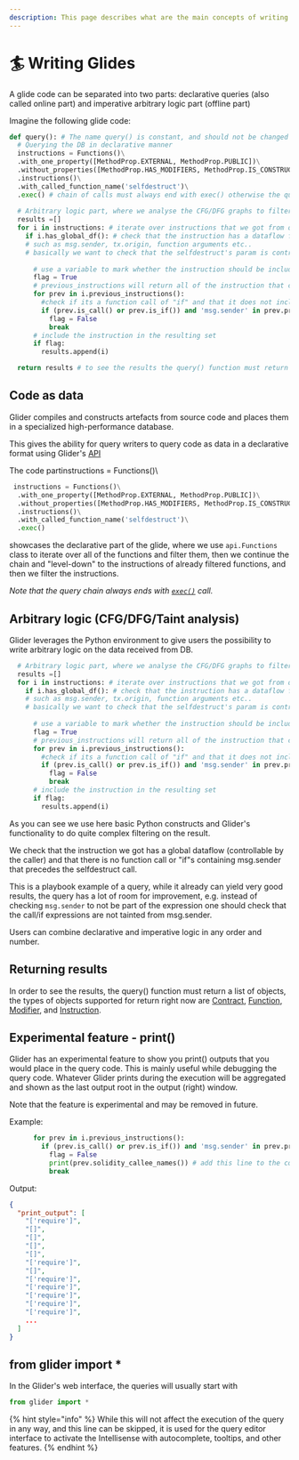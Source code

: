 ```yaml
---
description: This page describes what are the main concepts of writing glides
---
```


# 🏄 Writing Glides

A glide code can be separated into two parts: declarative queries (also called online part) and imperative arbitrary logic part (offline part)

Imagine the following glide code:

```python
def query(): # The name query() is constant, and should not be changed
  # Querying the DB in declarative manner
  instructions = Functions()\
  .with_one_property([MethodProp.EXTERNAL, MethodProp.PUBLIC])\
  .without_properties([MethodProp.HAS_MODIFIERS, MethodProp.IS_CONSTRUCTOR])\
  .instructions()\
  .with_called_function_name('selfdestruct')\
  .exec() # chain of calls must always end with exec() otherwise the query will not be dispatched
  
  # Arbitrary logic part, where we analyse the CFG/DFG graphs to filter the result
  results =[]
  for i in instructions: # iterate over instructions that we got from query
    if i.has_global_df(): # check that the instruction has a dataflow from global vars
    # such as msg.sender, tx.origin, function arguments etc..
    # basically we want to check that the selfdestruct's param is controllable by the caller
      
      # use a variable to mark whether the instruction should be included in the result or not
      flag = True 
      # previous_instructions will return all of the instruction that come before in the CFG (control flow graph)
      for prev in i.previous_instructions():
        #check if its a function call of "if" and that it does not include msg.sender in the expression
        if (prev.is_call() or prev.is_if()) and 'msg.sender' in prev.procedure_graph_node.expression:
          flag = False
          break
      # include the instruction in the resulting set
      if flag:
        results.append(i)

  return results # to see the results the query() function must return a list of objects
```

## Code as data

Glider compiles and constructs artefacts from source code and places them in a specialized high-performance database.

This gives the ability for query writers to query code as data in a declarative format using Glider's [API](https://app.gitbook.com/o/D7bVwvgIhKRqv3dZQbQH/s/KRI4GLnp45wDq2xrEWyI/)

The code partinstructions = Functions()\\

```python
 instructions = Functions()\
  .with_one_property([MethodProp.EXTERNAL, MethodProp.PUBLIC])\
  .without_properties([MethodProp.HAS_MODIFIERS, MethodProp.IS_CONSTRUCTOR])\
  .instructions()\
  .with_called_function_name('selfdestruct')\
  .exec()
```

showcases the declarative part of the glide, where we use `api.Functions` class to iterate over all of the functions and filter them, then we continue the chain and "level-down" to the instructions of already filtered functions, and then we filter the instructions.&#x20;

_Note that the query chain always ends with_ [_`exec()`_](https://app.gitbook.com/s/KRI4GLnp45wDq2xrEWyI/instructions/instructions.exec) _call._ &#x20;

## Arbitrary logic (CFG/DFG/Taint analysis)

Glider leverages the Python environment to give users the possibility to write arbitrary logic on the data received from DB.

```python
  # Arbitrary logic part, where we analyse the CFG/DFG graphs to filter the result
  results =[]
  for i in instructions: # iterate over instructions that we got from query
    if i.has_global_df(): # check that the instruction has a dataflow from global vars
    # such as msg.sender, tx.origin, function arguments etc..
    # basically we want to check that the selfdestruct's param is controllable by the caller
      
      # use a variable to mark whether the instruction should be included in the result or not
      flag = True 
      # previous_instructions will return all of the instruction that come before in the CFG (control flow graph)
      for prev in i.previous_instructions():
        #check if its a function call of "if" and that it does not include msg.sender in the expression
        if (prev.is_call() or prev.is_if()) and 'msg.sender' in prev.procedure_graph_node.expression:
          flag = False
          break
      # include the instruction in the resulting set
      if flag:
        results.append(i)
```

As you can see we use here basic Python constructs and Glider's functionality to do quite complex filtering on the result.&#x20;

We check that the instruction we got has a global dataflow (controllable by the caller) and that there is no function call or "if"s containing msg.sender that precedes the selfdestruct call.&#x20;

This is a playbook example of a query, while it already can yield very good results, the query has a lot of room for improvement, e.g. instead of checking `msg.sender` to not be part of the expression one should check that the call/if expressions are not tainted from msg.sender.

Users can combine declarative and imperative logic in any order and number.

## Returning results

In order to see the results, the query() function must return a list of objects, the types of objects supported for return right now are [Contract](https://app.gitbook.com/s/KRI4GLnp45wDq2xrEWyI/contract), [Function](https://app.gitbook.com/s/KRI4GLnp45wDq2xrEWyI/function), [Modifier](https://app.gitbook.com/s/KRI4GLnp45wDq2xrEWyI/modifier), and [Instruction](https://app.gitbook.com/s/KRI4GLnp45wDq2xrEWyI/instruction).&#x20;

## Experimental feature - print()

Glider has an experimental feature to show you print() outputs that you would place in the query code. This is mainly useful while debugging the query code. Whatever Glider prints during the execution will be aggregated and shown as the last output root in the output (right) window.

Note that the feature is experimental and may be removed in future.

Example:

```python
      for prev in i.previous_instructions():
        if (prev.is_call() or prev.is_if()) and 'msg.sender' in prev.procedure_graph_node.expression:
          flag = False
          print(prev.solidity_callee_names()) # add this line to the code
          break
```

Output:

```json
{
  "print_output": [
    "['require']",
    "[]",
    "[]",
    "[]",
    "[]",
    "['require']",
    "[]",
    "['require']",
    "['require']",
    "['require']",
    "['require']",
    "['require']",
    ...
  ]
}
```

## from glider import \*

In the Glider's web interface, the queries will usually start with&#x20;

```python
from glider import *
```

{% hint style="info" %}
While this will not affect the execution of the query in any way, and this line can be skipped, it is used for the query editor interface to activate the Intellisense with autocomplete, tooltips, and other features.
{% endhint %}
